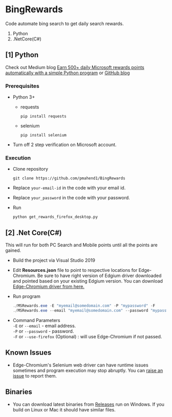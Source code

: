 # BingRewards

Code automate bing search to get daily search rewards.

1. Python
1. .NetCore(C#)  
   
## [1] Python

Check out Medium blog [Earn 500+ daily Microsoft rewards points automatically with a simple Python program](https://medium.com/@prateekrm/earn-500-daily-microsoft-rewards-points-automatically-with-a-simple-python-program-38fe648ff2a9) or [GitHub blog](https://pmahend1.github.io/BingRewards/)

### Prerequisites

- Python 3+ 
    - requests

        ```shell
        pip install requests
        ```

    - selenium

        ```shell
        pip install selenium
        ```

- Turn off 2 step verification on Microsoft account.

### Execution

- Clone repository
  
    ```shell
    git clone https://github.com/pmahend1/BingRewards
    ```

- Replace `your-email-id` in the code with your email id.
  
- Replace `your_password` in the code with your password.

- Run

    ```shell
    python get_rewards_firefox_desktop.py
    ```

## [2] .Net Core(C#)

This will run for both PC Search and Mobile points until all the points are gained.

- Build the project via Visual Studio 2019 

- Edit **Resources.json** file to point to respective locations for Edge-Chromium. Be sure to have right version of Edgium driver downloaded and pointed based on your existing Edgium version. You can download [Edge-Chromium driver from here.](https://developer.microsoft.com/en-us/microsoft-edge/tools/webdriver/)

- Run program 

    ``` powershell
    ./MSRewards.exe -E "myemail@somedomain.com" -P "mypassword" -F
    ./MSRewards.exe --email "myemail@somedomain.com" --password "mypassword" --use-firefox
    ```
- Command Parameters  
    `-E` or `--email`  - email address.  
    `-P` or `--password`  - password.  
    `-F` or `--use-firefox`  (Optional) : will use Edge-Chromium if not passed.  

## Known Issues

- Edge-Chromium's Selenium web driver can have runtime issues sometimes and program execution may stop abruptly. You can [raise an issue](https://github.com/pmahend1/BingRewards/issues) to report them.


## Binaries

- You can download latest binaries from [Releases](https://github.com/pmahend1/BingRewards/releases) run on Windows. If you build on Linux or Mac it should have similar files.
